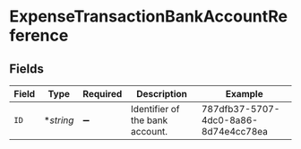 # ExpenseTransactionBankAccountReference


## Fields

| Field                                | Type                                 | Required                             | Description                          | Example                              |
| ------------------------------------ | ------------------------------------ | ------------------------------------ | ------------------------------------ | ------------------------------------ |
| `ID`                                 | **string*                            | :heavy_minus_sign:                   | Identifier of the bank account.      | 787dfb37-5707-4dc0-8a86-8d74e4cc78ea |